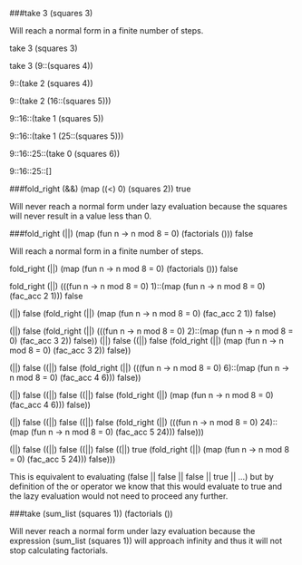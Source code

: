 ###take 3 (squares 3)

Will reach a normal form in a finite number of steps.

take 3 (squares 3)

take 3 (9::(squares 4))

9::(take 2 (squares 4))

9::(take 2 (16::(squares 5)))

9::16::(take 1 (squares 5))

9::16::(take 1 (25::(squares 5)))

9::16::25::(take 0 (squares 6))

9::16::25::[]

###fold_right (&&) (map ((<) 0) (squares 2)) true

Will never reach a normal form under lazy evaluation because the squares will never result in a value less than 0.

###fold_right (||) (map (fun n -> n mod 8 = 0) (factorials ())) false

Will reach a normal form in a finite number of steps.

fold_right (||) (map (fun n -> n mod 8 = 0) (factorials ())) false

fold_right (||) (((fun n -> n mod 8 = 0) 1)::(map (fun n -> n mod 8 = 0) (fac_acc 2 1))) false

(||) false (fold_right (||) (map (fun n -> n mod 8 = 0) (fac_acc 2 1)) false)

(||) false (fold_right (||) (((fun n -> n mod 8 = 0) 2)::(map (fun n -> n mod 8 = 0) (fac_acc 3 2)) false))
(||) false ((||) false (fold_right (||) (map (fun n -> n mod 8 = 0) (fac_acc 3 2)) false))

(||) false ((||) false (fold_right (||) (((fun n -> n mod 8 = 0) 6)::(map (fun n -> n mod 8 = 0) (fac_acc 4 6))) false))

(||) false ((||) false ((||) false (fold_right (||) (map (fun n -> n mod 8 = 0) (fac_acc 4 6))) false))

(||) false ((||) false ((||) false (fold_right (||) (((fun n -> n mod 8 = 0) 24)::(map (fun n -> n mod 8 = 0) (fac_acc 5 24))) false)))

(||) false ((||) false ((||) false ((||) true (fold_right (||) (map (fun n -> n mod 8 = 0) (fac_acc 5 24))) false)))

This is equivalent to evaluating (false || false || false || true || ...) but by definition of the or operator we know that this would evaluate to true and the lazy evaluation would not need to proceed any further.

###take (sum_list (squares 1)) (factorials ())

Will never reach a normal form under lazy evaluation because the expression (sum_list (squares 1)) will approach infinity and thus it will not stop calculating factorials. 